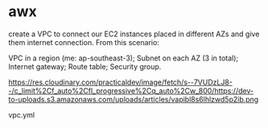 # awx

create a VPC to connect our EC2 instances placed in different AZs and give them internet connection. From this scenario:

VPC in a region (me: ap-southeast-3);
Subnet on each AZ (3 in total);
Internet gateway;
Route table;
Security group.

https://res.cloudinary.com/practicaldev/image/fetch/s--7VUDzLJ8--/c_limit%2Cf_auto%2Cfl_progressive%2Cq_auto%2Cw_800/https://dev-to-uploads.s3.amazonaws.com/uploads/articles/vapibl8s6lhlzwd5p2ib.png

vpc.yml